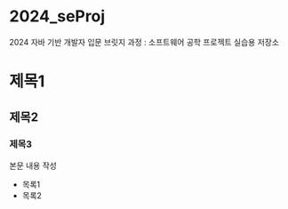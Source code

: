 # 2024_seProj
2024 자바 기반 개발자 입문 브릿지 과정 : 소프트웨어 공학 프로젝트 실습용 저장소

# 제목1
## 제목2
### 제목3

본문 내용 작성
* 목록1
* 목록2

